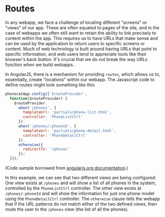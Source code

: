 # Routes
In any webapp, we face a challenge of locating different "screens" or "views" of our app. These are often equated to pages of the site, and in the case of webapps we often still want to retain the ability to link precisely to content within the app. This requires us to have URLs that make sense and can be used by the application to return users to specific screens or content. Much of web technology is built around having URLs that point to specific information, and web users tend to appreciate tools like their browser's back button. It's crucial that we do not break the way URLs function when we build webapps.

In AngularJS, there is a mechanism for providing `routes`, which allows us to, essentially, create "locations" within our webapp. The Javascript code to define routes might look something like this:

```js
phonecatApp.config(['$routeProvider',
  function($routeProvider) {
    $routeProvider.
      when('/phones', {
        templateUrl: 'partials/phone-list.html',
        controller: 'PhoneListCtrl'
      }).
      when('/phones/:phoneId', {
        templateUrl: 'partials/phone-detail.html',
        controller: 'PhoneDetailCtrl'
      }).
      otherwise({
        redirectTo: '/phones'
      });
  }]);
```
(Code sample borrowed from [angularjs.org documentation](https://docs.angularjs.org/tutorial/step_07).)

In this example, we can see that two different views are being configured: One view exists at `/phones` and will show a list of all phones in the system, controlled by the `PhoneListCtrl` controller. The other view exists at `/phones/:phoneId` and will show the information for just one phone model using the `PhoneDetailCtrl` controller. The `otherwise` clause tells the webapp that if the URL patterns do not match either of the two defined views, then route the user to the `/phones` view (the list of all the phones).